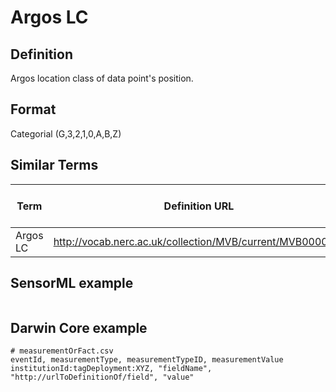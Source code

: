 # Argos LC

## Definition 
Argos location class of data point's position.

## Format
Categorial (G,3,2,1,0,A,B,Z)

## Similar Terms 
|Term|Definition URL|Source Vocabulary Publisher/Creator|
|----|----------|-----------------|
|Argos LC|http://vocab.nerc.ac.uk/collection/MVB/current/MVB000034/|Movebank|

## SensorML example
```xml

```
## Darwin Core example
```csv
# measurementOrFact.csv
eventId, measurementType, measurementTypeID, measurementValue
institutionId:tagDeployment:XYZ, "fieldName", "http://urlToDefinitionOf/field", "value"
```

